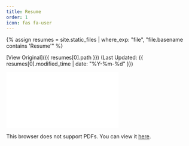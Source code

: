 ```yaml
---
title: Resume
order: 1
icon: fas fa-user
---
```


{% assign resumes = site.static_files | where_exp: "file", "file.basename contains 'Resume'" %}

[View Original]({{ resumes[0].path }})
(Last Updated: {{ resumes[0].modified_time | date: "%Y-%m-%d" }})

<object data="{{ resumes[0].path }}" type="application/pdf" width="100%" height=700px>
    <embed src="{{ resumes[0].path }}">
        <p>This browser does not support PDFs. You can view it <a href="{{ site.baseurl }}{{ resumes[0].path }}">here</a>.</p>
    </embed>
</object>
